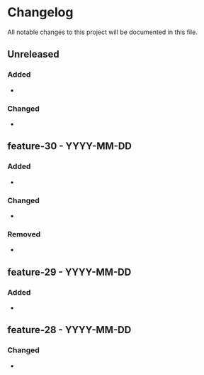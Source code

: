 # Changelog
All notable changes to this project will be documented in this file. 

## Unreleased
### Added
- 
### Changed
- 


## feature-30 - YYYY-MM-DD
### Added
- 

### Changed
- 

### Removed
- 

## feature-29 - YYYY-MM-DD
### Added
- 

## feature-28 - YYYY-MM-DD
### Changed
- 

